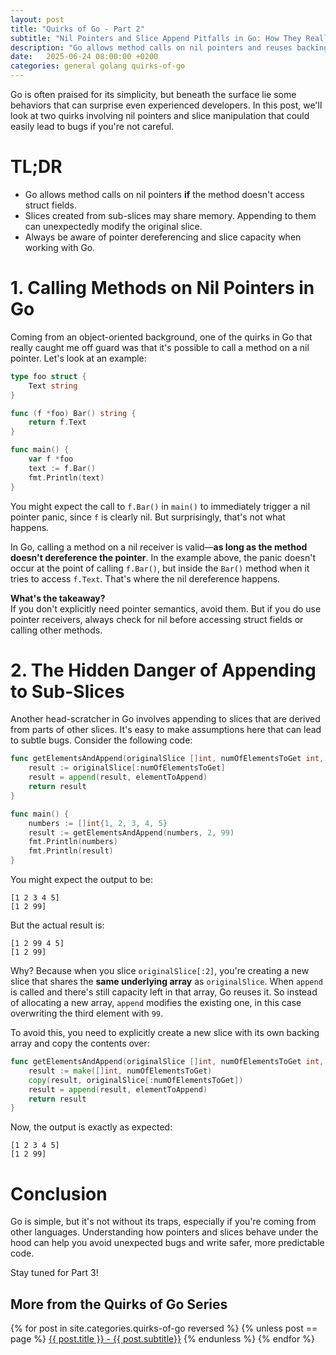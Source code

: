 ```yaml
---
layout: post
title: "Quirks of Go - Part 2"
subtitle: "Nil Pointers and Slice Append Pitfalls in Go: How They Really Work"
description: "Go allows method calls on nil pointers and reuses backing arrays when appending to slices—learn how these quirks can trip you up and how to avoid subtle bugs."
date:   2025-06-24 08:00:00 +0200
categories: general golang quirks-of-go
---
```


Go is often praised for its simplicity, but beneath the surface lie some behaviors that can surprise even experienced developers. In this post, we'll look at two quirks involving nil pointers and slice manipulation that could easily lead to bugs if you're not careful.

# TL;DR
- Go allows method calls on nil pointers **if** the method doesn't access struct fields.
- Slices created from sub-slices may share memory. Appending to them can unexpectedly modify the original slice.
- Always be aware of pointer dereferencing and slice capacity when working with Go.


# 1. Calling Methods on Nil Pointers in Go
Coming from an object-oriented background, one of the quirks in Go that really caught me off guard was that it's possible to call a method on a nil pointer. Let's look at an example:

```go
type foo struct {
    Text string
}

func (f *foo) Bar() string {
    return f.Text
}

func main() {
    var f *foo
    text := f.Bar()
    fmt.Println(text)
}
```

You might expect the call to `f.Bar()` in `main()` to immediately trigger a nil pointer panic, since `f` is clearly nil. But surprisingly, that's not what happens.

In Go, calling a method on a nil receiver is valid—**as long as the method doesn't dereference the pointer**. In the example above, the panic doesn't occur at the point of calling `f.Bar()`, but inside the `Bar()` method when it tries to access `f.Text`. That's where the nil dereference happens.

**What's the takeaway?**  
If you don't explicitly need pointer semantics, avoid them. But if you do use pointer receivers, always check for nil before accessing struct fields or calling other methods.


# 2. The Hidden Danger of Appending to Sub-Slices
Another head-scratcher in Go involves appending to slices that are derived from parts of other slices. It's easy to make assumptions here that can lead to subtle bugs. Consider the following code:

```go
func getElementsAndAppend(originalSlice []int, numOfElementsToGet int, elementToAppend int) []int {
    result := originalSlice[:numOfElementsToGet]
    result = append(result, elementToAppend)
    return result
}

func main() {
    numbers := []int{1, 2, 3, 4, 5}
    result := getElementsAndAppend(numbers, 2, 99)
    fmt.Println(numbers)
    fmt.Println(result)
}
```

You might expect the output to be:
```
[1 2 3 4 5]
[1 2 99]
```

But the actual result is:
```
[1 2 99 4 5]
[1 2 99]
```

Why? Because when you slice `originalSlice[:2]`, you're creating a new slice that shares the **same underlying array** as `originalSlice`. When `append` is called and there's still capacity left in that array, Go reuses it. So instead of allocating a new array, `append` modifies the existing one, in this case overwriting the third element with `99`.

To avoid this, you need to explicitly create a new slice with its own backing array and copy the contents over:

```go
func getElementsAndAppend(originalSlice []int, numOfElementsToGet int, elementToAppend int) []int {
    result := make([]int, numOfElementsToGet)
    copy(result, originalSlice[:numOfElementsToGet])
    result = append(result, elementToAppend)
    return result
}
```

Now, the output is exactly as expected:
```
[1 2 3 4 5]
[1 2 99]
```

# Conclusion
Go is simple, but it's not without its traps, especially if you're coming from other languages. Understanding how pointers and slices behave under the hood can help you avoid unexpected bugs and write safer, more predictable code.

Stay tuned for Part 3!

## More from the Quirks of Go Series
{% for post in site.categories.quirks-of-go reversed %}
{% unless post == page %}
[{{ post.title }} - {{ post.subtitle}}]({{post.url}})
{% endunless %}
{% endfor %}